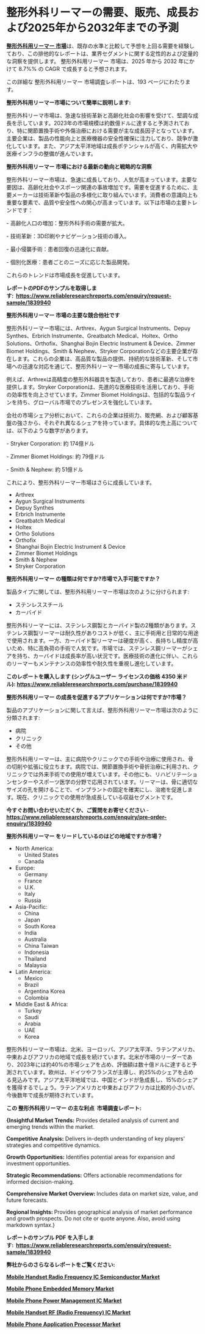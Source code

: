 <p><h1>整形外科リーマーの需要、販売、成長および2025年から2032年までの予測</h1></p><p data-sourcepos="1:1-1:157"><strong><a href="https://www.reliableresearchreports.com/orthopedic-reamers-r1839940?utm_campaign=107&utm_medium=36&utm_source=Github&utm_content=ia&utm_term=13022025&utm_id=orthopedic-reamers">整形外科用リーマー 市場</a></strong>は、既存の水準と比較して予想を上回る需要を経験しており、この排他的なレポートは、業界セグメントに関する定性的および定量的な洞察を提供します。 整形外科用リーマー 市場は、2025 年から 2032 年にかけて 8.7%% の CAGR で成長すると予想されます。</p>
<p data-sourcepos="3:1-3:50">この詳細な 整形外科用リーマー 市場調査レポートは、193 ページにわたります。</p>
<p><strong>整形外科用リーマー市場について簡単に説明します:</strong></p>
<p><p>整形外科リーマ市場は、急速な技術革新と高齢化社会の影響を受けて、堅調な成長を示しています。2023年の市場規模は約数億ドルに達すると予測されており、特に関節置換手術や外傷治療における需要が主な成長因子となっています。主要企業は、製品の性能向上と医療機器の安全性確保に注力しており、競争が激化しています。また、アジア太平洋地域は成長ポテンシャルが高く、内需拡大や医療インフラの整備が進んでいます。</p></p>
<p><strong>整形外科用リーマー 市場における最新の動向と戦略的な洞察</strong></p>
<p><p>整形外科リーマー市場は、急速に成長しており、人気が高まっています。主要な要因は、高齢化社会やスポーツ関連の事故増加です。需要を促進するために、主要メーカーは技術革新や製品の多様化に取り組んでいます。消費者の意識向上も重要な要素で、品質や安全性への関心が高まっています。以下は市場の主要トレンドです：</p><p>- 高齢化人口の増加：整形外科手術の需要が拡大。</p><p>- 技術革新：3D印刷やナビゲーション技術の導入。</p><p>- 最小侵襲手術：患者回復の迅速化に貢献。</p><p>- 個別化医療：患者ごとのニーズに応じた製品開発。 </p><p>これらのトレンドは市場成長を促進しています。</p></p>
<p><strong>レポートのPDFのサンプルを取得します</strong><strong>:&nbsp;&nbsp;<a href="https://www.reliableresearchreports.com/enquiry/request-sample/1839940?utm_campaign=107&utm_medium=36&utm_source=Github&utm_content=ia&utm_term=13022025&utm_id=orthopedic-reamers">https://www.reliableresearchreports.com/enquiry/request-sample/1839940</a></strong></p>
<p><strong>整形外科用リーマー 市場の主要な競合他社です</strong></p>
<p><p>整形外科リーマー市場には、Arthrex、Aygun Surgical Instruments、Depuy Synthes、Erbrich Instrumente、Greatbatch Medical、Holtex、Ortho Solutions、Orthofix、Shanghai Bojin Electric Instrument & Device、Zimmer Biomet Holdings、Smith & Nephew、Stryker Corporationなどの主要企業が存在します。これらの企業は、高品質な製品の提供、持続的な技術革新、そして市場への迅速な対応を通じて、整形外科リーマー市場の成長に寄与しています。</p><p>例えば、Arthrexは高精度の整形外科器具を製造しており、患者に最適な治療を提供します。Stryker Corporationは、先進的な医療技術を活用しており、手術の効率性を向上させています。Zimmer Biomet Holdingsは、包括的な製品ラインを持ち、グローバル市場でのプレゼンスを強化しています。</p><p>会社の市場シェア分析において、これらの企業は技術力、販売網、および顧客基盤の強さから、それぞれ異なるシェアを持っています。具体的な売上高については、以下のような数字があります。</p><p>- Stryker Corporation: 約 174億ドル</p><p>- Zimmer Biomet Holdings: 約 79億ドル</p><p>- Smith & Nephew: 約 51億ドル</p><p>これにより、整形外科リーマー市場はさらに成長しています。</p></p>
<p><ul><li>Arthrex</li><li>Aygun Surgical Instruments</li><li>Depuy Synthes</li><li>Erbrich Instrumente</li><li>Greatbatch Medical</li><li>Holtex</li><li>Ortho Solutions</li><li>Orthofix</li><li>Shanghai Bojin Electric Instrument & Device</li><li>Zimmer Biomet Holdings</li><li>Smith & Nephew</li><li>Stryker Corporation</li></ul></p>
<p><strong>整形外科用リーマー の種類は何ですか?市場で入手可能ですか？</strong></p>
<p>製品タイプに関しては、整形外科用リーマー市場は次のように分けられます:</p>
<p><ul><li>ステンレススチール</li><li>カーバイド</li></ul></p>
<p><p>整形外科リーマーには、ステンレス鋼製とカーバイド製の2種類があります。ステンレス鋼製リーマーは耐久性がありコストが低く、主に手術用と日常的な用途で使用されます。一方、カーバイド製リーマーは硬度が高く、長持ちし精度が高いため、特に高負荷の手術で人気です。市場では、ステンレス鋼リーマーがシェアを持ち、カーバイドは成長率が高い状況です。医療技術の進化に伴い、これらのリーマーもメンテナンスの効率性や耐久性を重視し進化しています。</p></p>
<p><strong>このレポートを購入します (シングルユーザー ライセンスの価格 4350 米ドル):&nbsp;<a href="https://www.reliableresearchreports.com/purchase/1839940?utm_campaign=107&utm_medium=36&utm_source=Github&utm_content=ia&utm_term=13022025&utm_id=orthopedic-reamers">https://www.reliableresearchreports.com/purchase/1839940</a></strong></p>
<p><strong>整形外科用リーマー の成長を促進するアプリケーションは何ですか?市場？</strong></p>
<p>製品のアプリケーションに関して言えば、整形外科用リーマー市場は次のように分類されます:</p>
<p><ul><li>病院</li><li>クリニック</li><li>その他</li></ul></p>
<p><p>整形外科用リーマーは、主に病院やクリニックでの手術や治療に使用され、骨の切削や拡張に役立ちます。病院では、関節置換手術や骨折治療に利用され、クリニックでは外来手術での使用が増えています。その他にも、リハビリテーションセンターやスポーツ医学の分野で応用されています。リーマーは、骨に適切なサイズの孔を開けることで、インプラントの固定を確実にし、治癒を促進します。現在、クリニックでの使用が急成長している収益セグメントです。</p></p>
<p><strong>今すぐお問い合わせいただくか、ご質問をお寄せください</strong><strong>&nbsp;</strong>-<strong><a href="https://www.reliableresearchreports.com/enquiry/pre-order-enquiry/1839940?utm_campaign=107&utm_medium=36&utm_source=Github&utm_content=ia&utm_term=13022025&utm_id=orthopedic-reamers">https://www.reliableresearchreports.com/enquiry/pre-order-enquiry/1839940</a></strong></p>
<p><strong>整形外科用リーマー をリードしているのはどの地域ですか市場？</strong></p>
<p><ul>
    <li>
        North America:
        <ul>
            <li>United States</li>
            <li>Canada</li>
        </ul>
    </li>
    <li>
        Europe:
        <ul>
            <li>Germany</li>
            <li>France</li>
            <li>U.K.</li>
            <li>Italy</li>
            <li>Russia</li>
        </ul>
    </li>
    <li>
        Asia-Pacific:
        <ul>
            <li>China</li>
            <li>Japan</li>
            <li>South Korea</li>
            <li>India</li>
            <li>Australia</li>
            <li>China Taiwan</li>
            <li>Indonesia</li>
            <li>Thailand</li>
            <li>Malaysia</li>
        </ul>
    </li>
    <li>
        Latin America:
        <ul>
            <li>Mexico</li>
            <li>Brazil</li>
            <li>Argentina Korea</li>
            <li>Colombia</li>
        </ul>
    </li>
    <li>
        Middle East & Africa:
        <ul>
            <li>Turkey</li>
            <li>Saudi</li>
            <li>Arabia</li>
            <li>UAE</li>
            <li>Korea</li>
        </ul>
    </li>
    </ul></p>
<p><p>整形外科リーマー市場は、北米、ヨーロッパ、アジア太平洋、ラテンアメリカ、中東およびアフリカの地域で成長を続けています。北米が市場のリーダーであり、2023年には約40%の市場シェアを占め、評価額は数十億ドルに達すると予測されています。欧州は、ドイツやフランスが主導し、約25%のシェアを占める見込みです。アジア太平洋地域では、中国とインドが急成長し、15%のシェアを獲得するでしょう。ラテンアメリカと中東およびアフリカは比較的小さいが、今後数年で成長が期待されています。</p></p>
<p><strong>この 整形外科用リーマー の主な利点&nbsp; 市場調査レポート:</strong></p>
<p><strong>{Insightful Market Trends:</strong> Provides detailed analysis of current and emerging trends within the market.</p>
<p><strong>Competitive Analysis:</strong> Delivers in-depth understanding of key players' strategies and competitive dynamics.</p>
<p><strong>Growth Opportunities:</strong> Identifies potential areas for expansion and investment opportunities.</p>
<p><strong>Strategic Recommendations:</strong> Offers actionable recommendations for informed decision-making.</p>
<p><strong>Comprehensive Market Overview: </strong>Includes data on market size, value, and future forecasts.</p>
<p><strong>Regional Insights: </strong>Provides geographical analysis of market performance and growth prospects. Do not cite or quote anyone. Also, avoid using markdown syntax.}</p>
<p><strong>レポートのサンプル PDF を入手します:&nbsp;</strong><strong>&nbsp;<a href="https://www.reliableresearchreports.com/enquiry/request-sample/1839940?utm_campaign=107&utm_medium=36&utm_source=Github&utm_content=ia&utm_term=13022025&utm_id=orthopedic-reamers">https://www.reliableresearchreports.com/enquiry/request-sample/1839940</a></strong></p>
<p></p>
<p></p>
<p></p>
<p></p>
<p><strong>弊社からのさらなるレポートをご覧ください:</strong></p>
<p><strong><p><a href="https://github.com/lalolatiot/Market-Research-Report-List-1/blob/main/mobile-handset-radio-frequency-ic-semiconductor-market.md?utm_campaign=107&utm_medium=36&utm_source=Github&utm_content=ia&utm_term=13022025&utm_id=orthopedic-reamers">Mobile Handset Radio Frequency IC Semiconductor Market</a></p><p><a href="https://github.com/ariyilmelzar/Market-Research-Report-List-1/blob/main/mobile-phone-embedded-memory-market.md?utm_campaign=107&utm_medium=36&utm_source=Github&utm_content=ia&utm_term=13022025&utm_id=orthopedic-reamers">Mobile Phone Embedded Memory Market</a></p><p><a href="https://github.com/boluluhabeel/Market-Research-Report-List-1/blob/main/mobile-phone-power-management-ic-market.md?utm_campaign=107&utm_medium=36&utm_source=Github&utm_content=ia&utm_term=13022025&utm_id=orthopedic-reamers">Mobile Phone Power Management IC Market</a></p><p><a href="https://github.com/zurubting/Market-Research-Report-List-1/blob/main/mobile-handset-rf-radio-frequency-ic-market.md?utm_campaign=107&utm_medium=36&utm_source=Github&utm_content=ia&utm_term=13022025&utm_id=orthopedic-reamers">Mobile Handset RF (Radio Frequency) IC Market</a></p><p><a href="https://github.com/duscarajlha/Market-Research-Report-List-1/blob/main/mobile-phone-application-processor-market.md?utm_campaign=107&utm_medium=36&utm_source=Github&utm_content=ia&utm_term=13022025&utm_id=orthopedic-reamers">Mobile Phone Application Processor Market</a></p></strong></p>